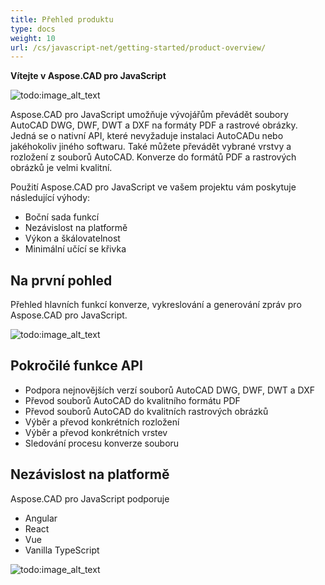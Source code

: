 ```yaml
---
title: Přehled produktu
type: docs
weight: 10
url: /cs/javascript-net/getting-started/product-overview/
---
```


**Vítejte v Aspose.CAD pro JavaScript**

![todo:image_alt_text](/_assets/home_5.png)

Aspose.CAD pro JavaScript umožňuje vývojářům převádět soubory AutoCAD DWG, DWF, DWT a DXF na formáty PDF a rastrové obrázky. Jedná se o nativní API, které nevyžaduje instalaci AutoCADu nebo jakéhokoliv jiného softwaru. Také můžete převádět vybrané vrstvy a rozložení z souborů AutoCAD. Konverze do formátů PDF a rastrových obrázků je velmi kvalitní.

Použití Aspose.CAD pro JavaScript ve vašem projektu vám poskytuje následující výhody:

- Boční sada funkcí
- Nezávislost na platformě
- Výkon a škálovatelnost
- Minimální učící se křivka

## **Na první pohled**
Přehled hlavních funkcí konverze, vykreslování a generování zpráv pro Aspose.CAD pro JavaScript.

![todo:image_alt_text](/_assets/javascript-net/product-overview_2.png)

## **Pokročilé funkce API**
- Podpora nejnovějších verzí souborů AutoCAD DWG, DWF, DWT a DXF
- Převod souborů AutoCAD do kvalitního formátu PDF
- Převod souborů AutoCAD do kvalitních rastrových obrázků
- Výběr a převod konkrétních rozložení
- Výběr a převod konkrétních vrstev
- Sledování procesu konverze souboru

## **Nezávislost na platformě**
Aspose.CAD pro JavaScript podporuje

- Angular
- React
- Vue
- Vanilla TypeScript

![todo:image_alt_text](/_assets/javascript-net/product-overview_3.png)
